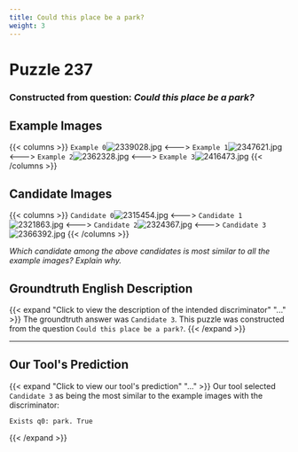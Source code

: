```yaml
---
title: Could this place be a park?
weight: 3
---
```


# Puzzle 237
### Constructed from question: _Could this place be a park?_


## Example Images
{{< columns >}}
`Example 0`![2339028.jpg](/gqa_images/2339028.jpg)
<--->
`Example 1`![2347621.jpg](/gqa_images/2347621.jpg)
<--->
`Example 2`![2362328.jpg](/gqa_images/2362328.jpg)
<--->
`Example 3`![2416473.jpg](/gqa_images/2416473.jpg)
{{< /columns >}}

## Candidate Images
{{< columns >}}
`Candidate 0`![2315454.jpg](/gqa_images/2315454.jpg)
<--->
`Candidate 1`![2321863.jpg](/gqa_images/2321863.jpg)
<--->
`Candidate 2`![2324367.jpg](/gqa_images/2324367.jpg)
<--->
`Candidate 3`![2366392.jpg](/gqa_images/2366392.jpg)
{{< /columns >}}

*Which candidate among the above candidates is most similar to all the example images? Explain why.*

## Groundtruth English Description

{{< expand "Click to view the description of the intended discriminator" "..." >}}
The groundtruth answer was `Candidate 3`. This puzzle was constructed from the question `Could this place be a park?`.
{{< /expand >}}

---

## Our Tool's Prediction

{{< expand "Click to view our tool's prediction" "..." >}}
Our tool selected `Candidate 3` as being the most similar to the example images with the discriminator:
```plaintext
Exists q0: park. True
```
{{< /expand >}}
